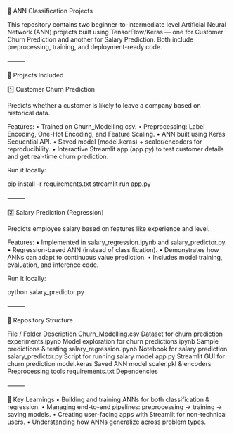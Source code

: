 🔮 ANN Classification Projects

This repository contains two beginner-to-intermediate level Artificial Neural Network (ANN) projects built using TensorFlow/Keras — one for Customer Churn Prediction and another for Salary Prediction. Both include preprocessing, training, and deployment-ready code.

⸻

📌 Projects Included

1️⃣ Customer Churn Prediction

Predicts whether a customer is likely to leave a company based on historical data.

Features:
	•	Trained on Churn_Modelling.csv.
	•	Preprocessing: Label Encoding, One-Hot Encoding, and Feature Scaling.
	•	ANN built using Keras Sequential API.
	•	Saved model (model.keras) + scaler/encoders for reproducibility.
	•	Interactive Streamlit app (app.py) to test customer details and get real-time churn prediction.

Run it locally:

pip install -r requirements.txt
streamlit run app.py


⸻

2️⃣ Salary Prediction (Regression)

Predicts employee salary based on features like experience and level.

Features:
	•	Implemented in salary_regression.ipynb and salary_predictor.py.
	•	Regression-based ANN (instead of classification).
	•	Demonstrates how ANNs can adapt to continuous value prediction.
	•	Includes model training, evaluation, and inference code.

Run it locally:

python salary_predictor.py


⸻

📂 Repository Structure

File / Folder	Description
Churn_Modelling.csv	Dataset for churn prediction
experiments.ipynb	Model exploration for churn
predictions.ipynb	Sample predictions & testing
salary_regression.ipynb	Notebook for salary prediction
salary_predictor.py	Script for running salary model
app.py	Streamlit GUI for churn prediction
model.keras	Saved ANN model
scaler.pkl & encoders	Preprocessing tools
requirements.txt	Dependencies


⸻

🚀 Key Learnings
	•	Building and training ANNs for both classification & regression.
	•	Managing end-to-end pipelines: preprocessing → training → saving models.
	•	Creating user-facing apps with Streamlit for non-technical users.
	•	Understanding how ANNs generalize across problem types.